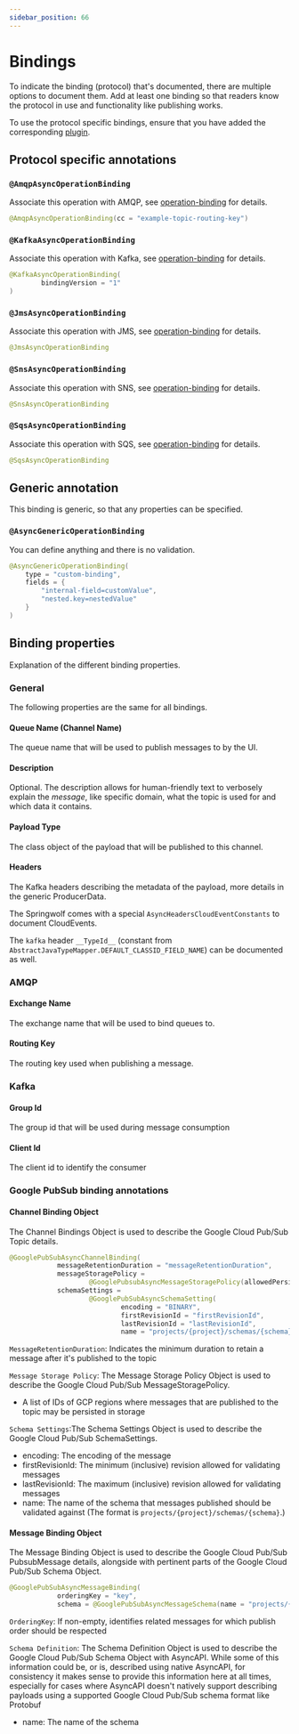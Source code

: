 ```yaml
---
sidebar_position: 66
---
```


# Bindings

To indicate the binding (protocol) that's documented, there are multiple options to document them.
Add at least one binding so that readers know the protocol in use and functionality like publishing works.

To use the protocol specific bindings, ensure that you have added the corresponding [plugin](../introduction/supported-protocols.md).

## Protocol specific annotations

### `@AmqpAsyncOperationBinding`

Associate this operation with AMQP, see [operation-binding] for details.

```java
@AmqpAsyncOperationBinding(cc = "example-topic-routing-key")
```

### `@KafkaAsyncOperationBinding`

Associate this operation with Kafka, see [operation-binding] for details.

```java
@KafkaAsyncOperationBinding(
        bindingVersion = "1"
)
```

### `@JmsAsyncOperationBinding`

Associate this operation with JMS, see [operation-binding] for details.

```java
@JmsAsyncOperationBinding
```

### `@SnsAsyncOperationBinding`

Associate this operation with SNS, see [operation-binding] for details.
```java
@SnsAsyncOperationBinding
```

### `@SqsAsyncOperationBinding`

Associate this operation with SQS, see [operation-binding] for details.

```java
@SqsAsyncOperationBinding
```

## Generic annotation

This binding is generic, so that any properties can be specified.

### `@AsyncGenericOperationBinding`

You can define anything and there is no validation.

```java
@AsyncGenericOperationBinding(
    type = "custom-binding",
    fields = {
        "internal-field=customValue",
        "nested.key=nestedValue"
    }
)
```

## Binding properties
Explanation of the different binding properties.

### General
The following properties are the same for all bindings.

#### Queue Name (Channel Name)

The queue name that will be used to publish messages to by the UI.

#### Description

Optional. The description allows for human-friendly text to verbosely explain the _message_, like specific domain, what the topic is used for and which data it contains.

#### Payload Type

The class object of the payload that will be published to this channel.

#### Headers

The Kafka headers describing the metadata of the payload, more details in the generic ProducerData.

The Springwolf comes with a special `AsyncHeadersCloudEventConstants` to document CloudEvents.

The `kafka` header `__TypeId__` (constant from ` AbstractJavaTypeMapper.DEFAULT_CLASSID_FIELD_NAME`) can be documented as well.

### AMQP

#### Exchange Name

The exchange name that will be used to bind queues to.

#### Routing Key

The routing key used when publishing a message.


### Kafka

#### Group Id
The group id that will be used during message consumption

#### Client Id
The client id to identify the consumer

### Google PubSub binding annotations
#### Channel Binding Object
The Channel Bindings Object is used to describe the Google Cloud Pub/Sub Topic details.
```java
@GooglePubSubAsyncChannelBinding(
            messageRetentionDuration = "messageRetentionDuration",
            messageStoragePolicy =
                    @GooglePubsubAsyncMessageStoragePolicy(allowedPersistenceRegions = {"region1", "region2"}),
            schemaSettings =
                    @GooglePubSubAsyncSchemaSetting(
                            encoding = "BINARY",
                            firstRevisionId = "firstRevisionId",
                            lastRevisionId = "lastRevisionId",
                            name = "projects/{project}/schemas/{schema}"))
```
`MessageRetentionDuration`: Indicates the minimum duration to retain a message after it's published to the topic 

`Message Storage Policy`: The Message Storage Policy Object is used to describe the Google Cloud Pub/Sub MessageStoragePolicy.
- A list of IDs of GCP regions where messages that are published to the topic may be persisted in storage 

`Schema Settings`:The Schema Settings Object is used to describe the Google Cloud Pub/Sub SchemaSettings.
- encoding: The encoding of the message
- firstRevisionId: The minimum (inclusive) revision allowed for validating messages
- lastRevisionId: The maximum (inclusive) revision allowed for validating messages
- name: The name of the schema that messages published should be validated against (The format is `projects/{project}/schemas/{schema}`.)
#### Message Binding Object
The Message Binding Object is used to describe the Google Cloud Pub/Sub PubsubMessage details, alongside with pertinent parts of the Google Cloud Pub/Sub Schema Object.
```java
@GooglePubSubAsyncMessageBinding(
            orderingKey = "key",
            schema = @GooglePubSubAsyncMessageSchema(name = "projects/{project}/schemas/{schema}"))
```
`OrderingKey`: If non-empty, identifies related messages for which publish order should be respected

`Schema Definition`: The Schema Definition Object is used to describe the Google Cloud Pub/Sub Schema Object with AsyncAPI. While some of this information could be, or is, described using native AsyncAPI, for consistency it makes sense to provide this information here at all times, especially for cases where AsyncAPI doesn't natively support describing payloads using a supported Google Cloud Pub/Sub schema format like Protobuf
- name: The name of the schema


[operation-binding]: https://www.asyncapi.com/docs/reference/specification/v2.6.0#operationBindingsObject

